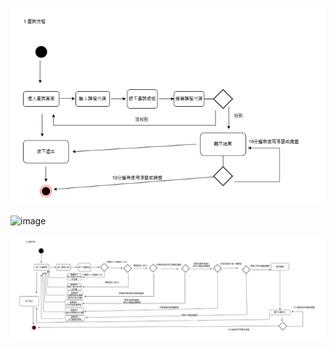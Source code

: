 ![image](https://github.com/tairong123/course_selection/blob/master/repo/%E6%B4%BB%E5%8B%951.png)

![image](https://github.com/tairong123/course_selection/blob/master/repo/%E5%9C%962.png)

![image](https://github.com/tairong123/course_selection/blob/master/repo/%E6%B4%BB%E5%8B%952.png)
